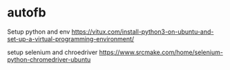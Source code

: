 # autofb

Setup python and env
https://vitux.com/install-python3-on-ubuntu-and-set-up-a-virtual-programming-environment/

setup selenium and chroedriver
https://www.srcmake.com/home/selenium-python-chromedriver-ubuntu

